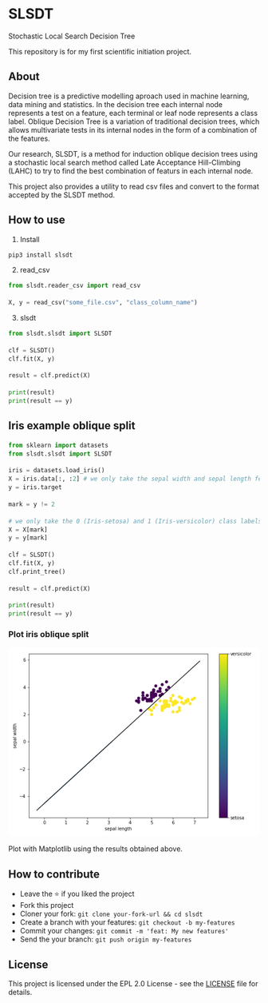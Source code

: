 # SLSDT

Stochastic Local Search Decision Tree

This repository is for my first scientific initiation project.

## About

Decision tree is a predictive modelling aproach used in machine learning, data mining and statistics. In the decision tree each internal node represents a test on a feature, each terminal or leaf node represents a class label. Oblique Decision Tree is a variation of traditional decision trees, which allows multivariate tests in its internal nodes in the form of a combination of the features.

Our research, SLSDT, is a method for induction oblique decision trees using a stochastic local search method called Late Acceptance Hill-Climbing (LAHC) to try to find the best combination of featurs in each internal node.

This project also provides a utility to read csv files and convert to the format accepted by the SLSDT method.

## How to use

1. Install

```bash
pip3 install slsdt
```

2. read_csv

```python
from slsdt.reader_csv import read_csv

X, y = read_csv("some_file.csv", "class_column_name")
```

3. slsdt

```python
from slsdt.slsdt import SLSDT

clf = SLSDT()
clf.fit(X, y)

result = clf.predict(X)

print(result)
print(result == y)
```

## Iris example oblique split

```python
from sklearn import datasets
from slsdt.slsdt import SLSDT

iris = datasets.load_iris()
X = iris.data[:, :2] # we only take the sepal width and sepal length features.
y = iris.target

mark = y != 2

# we only take the 0 (Iris-setosa) and 1 (Iris-versicolor) class labels
X = X[mark]
y = y[mark]

clf = SLSDT()
clf.fit(X, y)
clf.print_tree()

result = clf.predict(X)

print(result)
print(result == y)
```

### Plot iris oblique split

![alt text](https://github.com/jhonatangs/slsdt/blob/main/oblique-split-iris.png "Iris oblique split")

Plot with Matplotlib using the results obtained above.

## How to contribute

-   Leave the :star: if you liked the project
-   Fork this project
-   Cloner your fork: `git clone your-fork-url && cd slsdt`
-   Create a branch with your features: `git checkout -b my-features`
-   Commit your changes: `git commit -m 'feat: My new features'`
-   Send the your branch: `git push origin my-features`

## License

This project is licensed under the EPL 2.0 License - see the [LICENSE](https://github.com/jhonatangs/slsdt/blob/main/LICENSE) file for details.
